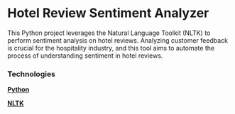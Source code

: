 # Hotel Review Sentiment Analyzer

This Python project leverages the Natural Language Toolkit (NLTK) to perform sentiment analysis on hotel reviews. Analyzing customer feedback is crucial for the hospitality industry, and this tool aims to automate the process of understanding sentiment in hotel reviews.

### Technologies

**[Python](https://www.python.org/)**

**[NLTK](https://www.nltk.org/)**

